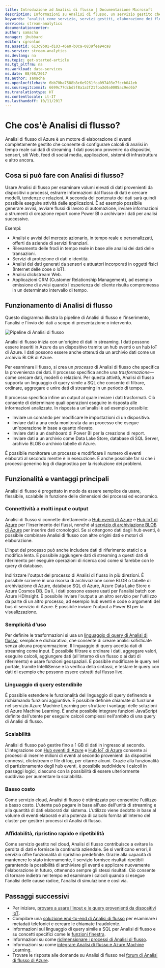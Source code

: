 ```yaml
---
title: Introduzione ad Analisi di flusso | Documentazione Microsoft
description: Informazioni su Analisi di flusso, un servizio gestito che consente di analizzare i dati di streaming di Internet delle cose (IoT) in tempo reale.
keywords: "analisi come servizio, servizi gestiti, elaborazione dei flussi, analisi di flusso, che cos'è Analisi di flusso"
services: stream-analytics
documentationcenter: 
author: samacha
manager: jhubbard
editor: cgronlun
ms.assetid: 613c9b01-d103-46e0-b0ca-0839fee94ca8
ms.service: stream-analytics
ms.devlang: na
ms.topic: get-started-article
ms.tgt_pltfrm: na
ms.workload: data-services
ms.date: 08/08/2017
ms.author: samacha
ms.openlocfilehash: 6bb70ba7588b8c6e9261fca097403e7fccb041eb
ms.sourcegitcommit: 6699c77dcbd5f8a1a2f21fba3d0a0005ac9ed6b7
ms.translationtype: HT
ms.contentlocale: it-IT
ms.lasthandoff: 10/11/2017
---
```

# <a name="what-is-stream-analytics"></a>Che cos'è Analisi di flusso?

Analisi di flusso di Azure è un motore di elaborazione di eventi completamente gestito che consente di configurare calcoli di analisi in tempo reale sui dati di streaming. I dati possono provenire da dispositivi, sensori, siti Web, feed di social media, applicazioni, sistemi di infrastruttura e altro ancora. 

## <a name="what-can-i-do-with-stream-analytics"></a>Cosa si può fare con Analisi di flusso?

Usare Analisi di flusso per esaminare volumi elevati di dati provenienti da dispositivi o processi, estrarre informazioni dal flusso di dati e cercare modelli, tendenze e relazioni. A seconda del contenuto dei dati sarà quindi possibile eseguire attività delle applicazioni. È ad esempio possibile generare avvisi, avviare flussi di lavoro di automazione, inviare informazioni a strumenti di creazione report come Power BI o archiviare i dati per analisi successive. 

Esempi:

* Analisi e avvisi del mercato azionario, in tempo reale e personalizzati, offerti da aziende di servizi finanziari.
* Rilevamento delle frodi in tempo reale in base alle analisi dei dati delle transazioni. 
* Servizi di protezione di dati e identità.
* Analisi dei dati generati da sensori e attuatori incorporati in oggetti fisici (Internet delle cose o IoT).
* Analisi clickstream Web.
* Applicazioni CRM (Customer Relationship Management), ad esempio emissione di avvisi quando l'esperienza del cliente risulta compromessa in un determinato intervallo di tempo.

## <a name="how-does-stream-analytics-work"></a>Funzionamento di Analisi di flusso

Questo diagramma illustra la pipeline di Analisi di flusso e l'inserimento, l'analisi e l'invio dei dati a scopo di presentazione o intervento. 

![Pipeline di Analisi di flusso](./media/stream-analytics-introduction/stream_analytics_intro_pipeline.png)

Analisi di flusso inizia con un'origine di dati in streaming. I dati possono essere inseriti in Azure da un dispositivo tramite un hub eventi o un hub IoT di Azure. I dati possono essere anche ottenuti da un archivio dati come un archivio BLOB di Azure. 

Per esaminare il flusso, si crea un *processo* di Analisi di flusso che specifica la provenienza dei dati. Il processo specifica anche una *trasformazione*&mdash;come cercare dati, modelli o relazioni. Per questa attività, Analisi di flusso supporta un linguaggio di query simile a SQL che consente di filtrare, ordinare, aggregare e unire dati di streaming in un periodo di tempo.

Il processo specifica infine un output al quale inviare i dati trasformati. Ciò consente di determinare quali operazioni eseguire in risposta alle informazioni analizzate. In risposta a un'analisi è ad esempio possibile:

* Inviare un comando per modificare le impostazioni di un dispositivo. 
* Inviare dati a una coda monitorata da un processo che esegue un'operazione in base a quanto rilevato. 
* Inviare dati a un dashboard di Power BI per la creazione di report.
* Inviare dati a un archivio come Data Lake Store, database di SQL Server, archivio BLOB o archivio tabelle di Azure.

È possibile monitorare un processo e modificare il numero di eventi elaborati al secondo mentre è in esecuzione. È anche possibile far sì che i processi generino log di diagnostica per la risoluzione dei problemi.

## <a name="key-capabilities-and-benefits"></a>Funzionalità e vantaggi principali

Analisi di flusso è progettato in modo da essere semplice da usare, flessibile, scalabile in funzione delle dimensioni dei processi ed economico.

### <a name="connectivity-to-many-inputs-and-outputs"></a>Connettività a molti input e output

Analisi di flusso si connette direttamente a [Hub eventi di Azure](https://azure.microsoft.com/services/event-hubs/) e [Hub IoT di Azure](https://azure.microsoft.com/services/iot-hub/) per l'inserimento dei flussi, nonché al [servizio di archiviazione BLOB di Azure](https://docs.microsoft.com/azure/storage/storage-introduction#blob-storage-accounts) per inserire dati cronologici. Se si ottengono dati dagli hub eventi, è possibile combinare Analisi di flusso con altre origini dati e motori di elaborazione.

L'input del processo può anche includere dati di riferimento statici o a modifica lenta. È possibile aggiungere dati di streaming a questi dati di riferimento per eseguire operazioni di ricerca così come si farebbe con le query di database.

Indirizzare l'output del processo di Analisi di flusso in più direzioni. È possibile scrivere in una risorsa di archiviazione come BLOB o tabelle di archiviazione di Azure, database SQL di Azure, Azure Data Lake Store o Azure Cosmos DB. Da lì, i dati possono essere usati per l'analisi batch con Azure HDInsight. È possibile inviare l'output a un altro servizio per l'utilizzo da parte di un altro processo, ad esempio hub eventi e code o argomenti del bus di servizio di Azure. È possibile inviare l'output a Power BI per la visualizzazione.

### <a name="ease-of-use"></a>Semplicità d'uso

Per definire le trasformazioni si usa un [linguaggio di query di Analisi di flusso](https://msdn.microsoft.com/library/azure/dn834998.aspx), semplice e dichiarativo, che consente di creare analisi sofisticate senza alcuna programmazione. Il linguaggio di query accetta dati di streaming come input. È possibile filtrare e ordinare i dati, aggregare valori, eseguire calcoli, aggiungere dati (all'interno di un flusso o ai dati di riferimento) e usare funzioni geospaziali. È possibile modificare le query nel portale, tramite IntelliSense e la verifica della sintassi, e testare le query con dati di esempio che possono essere estratti dal flusso live.

### <a name="extensible-query-language"></a>Linguaggio di query estendibile

È possibile estendere le funzionalità del linguaggio di query definendo e richiamando funzioni aggiuntive. È possibile definire chiamate di funzione nel servizio Azure Machine Learning per sfruttare i vantaggi delle soluzioni di Azure Machine Learning. È anche possibile integrare funzioni JavaScript definite dall'utente per eseguire calcoli complessi nell'ambito di una query di Analisi di flusso.

### <a name="scalability"></a>Scalabilità

Analisi di flusso può gestire fino a 1 GB di dati in ingresso al secondo. L'integrazione con [Hub eventi di Azure](https://azure.microsoft.com/services/event-hubs/) e [Hub IoT di Azure](https://azure.microsoft.com/services/iot-hub/) consente ai processi di inserire milioni di eventi al secondo provenienti da dispositivi connessi, clickstream e file di log, per citarne alcuni. Grazie alla funzionalità di partizionamento degli hub eventi, è possibile suddividere i calcoli in passaggi logici, ciascuno con la possibilità di essere ulteriormente suddiviso per aumentare la scalabilità.

### <a name="low-cost"></a>Basso costo

Come servizio cloud, Analisi di flusso è ottimizzato per consentire l'utilizzo a basso costo. L'utente può pagare in base all'uso dell'unità di streaming e alla quantità di dati elaborati dal sistema. L'utilizzo viene dedotto in base al volume di eventi elaborati e alla potenza di calcolo fornita all'interno del cluster per gestire i processi di Analisi di flusso.

### <a name="reliability-quick-recovery-and-repeatability"></a>Affidabilità, ripristino rapido e ripetibilità

Come servizio gestito nel cloud, Analisi di flusso contribuisce a evitare la perdita di dati e fornisce la continuità aziendale. Se si verificano errori, il servizio offre funzionalità di ripristino predefinite. Grazie alla capacità di mantenere lo stato internamente, il servizio fornisce risultati ripetibili garantendo la possibilità di archiviare gli eventi e applicare nuovamente l'elaborazione in futuro, ottenendo sempre gli stessi risultati. Ciò consente di tornare indietro nel tempo ed esaminare i calcoli quando si esegue l'analisi delle cause radice, l'analisi di simulazione e così via.

## <a name="next-steps"></a>Passaggi successivi

* Per iniziare, [provare a usare l'input e le query provenienti da dispositivi IoT](stream-analytics-get-started-with-azure-stream-analytics-to-process-data-from-iot-devices.md).
* Compilare una [soluzione end-to-end di Analisi di flusso](stream-analytics-real-time-fraud-detection.md) per esaminare i metadati telefonici e cercare le chiamate fraudolente.
* Informazioni sul linguaggio di query simile a SQL per Analisi di flusso e su concetti specifici come le [funzioni finestra](stream-analytics-window-functions.md).
* Informazioni su come [ridimensionare i processi di Analisi di flusso](stream-analytics-scale-jobs.md). 
* Informazioni su come [integrare Analisi di flusso e Azure Machine Learning](stream-analytics-machine-learning-integration-tutorial.md).
* Trovare le risposte alle domande su Analisi di flusso nel [forum di Analisi di flusso di Azure](https://social.msdn.microsoft.com/Forums/en-US/home?forum=AzureStreamAnalytics).

